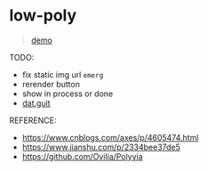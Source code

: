 # low-poly

> [demo](https://dashdotdawn.github.io/animations/low-poly/dist/)

TODO:

- fix static img url `emerg`
- rerender button
- show in process or done
- [dat.guit](https://github.com/dataarts/dat.gui)


REFERENCE:

- <https://www.cnblogs.com/axes/p/4605474.html>
- <https://www.jianshu.com/p/2334bee37de5>
- <https://github.com/Ovilia/Polyvia>

